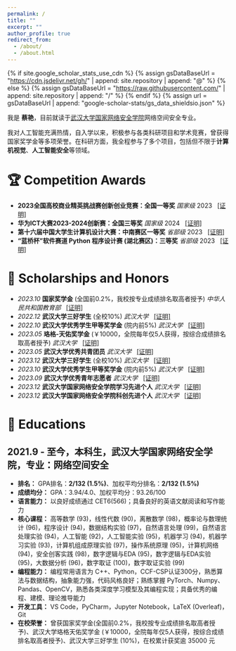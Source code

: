 ```yaml
---
permalink: /
title: ""
excerpt: ""
author_profile: true
redirect_from: 
  - /about/
  - /about.html
---
```

{% if site.google_scholar_stats_use_cdn %}
{% assign gsDataBaseUrl = "https://cdn.jsdelivr.net/gh/" | append: site.repository | append: "@" %}
{% else %}
{% assign gsDataBaseUrl = "https://raw.githubusercontent.com/" | append: site.repository | append: "/" %}
{% endif %}
{% assign url = gsDataBaseUrl | append: "google-scholar-stats/gs_data_shieldsio.json" %}

<span class='anchor' id='about-me'></span>

我是 **蔡艳**，目前就读于[武汉大学国家网络安全学院](https://cse.whu.edu.cn/)网络空间安全专业。

我对人工智能充满热情，自入学以来，积极参与各类科研项目和学术竞赛，曾获得国家奖学金等多项荣誉。在科研方面，我全程参与了多个项目，包括但不限于**计算机视觉**、**人工智能安全**等领域。

# 🏆 Competition Awards
- **2023全国高校商业精英挑战赛创新创业竞赛：全国一等奖** *国家级* 2023 &nbsp;&nbsp;[[证明]]()  
- **华为ICT大赛2023-2024创新赛：全国三等奖** *国家级* 2024 &nbsp;&nbsp;[[证明]]()
- **第十六届中国大学生计算机设计大赛：中南赛区一等奖** *省部级* 2023 &nbsp;&nbsp;[[证明]]()
- **“蓝桥杯”软件赛道 Python 程序设计赛 (湖北赛区)：三等奖** *省部级* 2023 &nbsp;&nbsp;[[证明]]()     

# 🥇 Scholarships and Honors
- *2023.10* **国家奖学金** (全国前0.2%，我校按专业成绩排名取高者授予) *中华人民共和国教育部* &nbsp;&nbsp;[[证明]]()
- *2022.12* **武汉大学三好学生** (全校10%) *武汉大学* &nbsp;&nbsp;[[证明]]()
- *2022.10* **武汉大学优秀学生甲等奖学金** (院内前5%) *武汉大学* &nbsp;&nbsp;[[证明]]()
- *2023.05* **珞格-天佑奖学金** (￥10000，全院每年仅5人获得，按综合成绩排名取高者授予) *武汉大学* &nbsp;&nbsp;[[证明]]()
- *2023.05* **武汉大学优秀共青团员** *武汉大学* &nbsp;&nbsp;[[证明]]()
- *2023.12* **武汉大学三好学生** (全校10%) *武汉大学* &nbsp;&nbsp;[[证明]]()
- *2023.10* **武汉大学优秀学生甲等奖学金** (院内前5%) *武汉大学* &nbsp;&nbsp;[[证明]]()
- *2023.09* **武汉大学优秀青年志愿者** *武汉大学* &nbsp;&nbsp;[[证明]]()
- *2023.12* **武汉大学国家网络安全学院学习先进个人** *武汉大学* &nbsp;&nbsp;[[证明]]()
- *2023.12* **武汉大学国家网络安全学院科创先进个人** *武汉大学* &nbsp;&nbsp;[[证明]]()

# 📖 Educations

## **2021.9 - 至今**，本科生，武汉大学国家网络安全学院，专业：网络空间安全
- **排名：** GPA排名：**2/132 (1.5%)**、加权平均分排名：**2/132 (1.5%)**  
- **成绩均分：** GPA：3.94/4.0、加权平均分：93.26/100  
- **语言能力：** 以良好成绩通过 CET6(566)；具备良好的英语文献阅读和写作能力  
- **核心课程：** 高等数学 (93)，线性代数 (90)，离散数学 (98)，概率论与数理统计 (96)，程序设计 (94)，数据结构实验 (97)，自然语言处理 (99)，自然语言处理实验 (94)，人工智能 (92)，人工智能实验 (95)，机器学习 (94)，机器学习实验 (93)，计算机组成原理实验 (97)，操作系统原理 (95)，计算机网络 (94)，安全创客实践 (98)，数字逻辑与EDA (95)，数字逻辑与EDA实验 (95)，大数据分析 (96)，数字取证 (100)，数字取证实验 (99)
- **编程能力：** 编程常用语言为 C++、Python，CCF-CSP认证300分，熟悉算法与数据结构，抽象能力强，代码风格良好；熟练掌握 PyTorch、Numpy、Pandas、OpenCV，熟悉各类深度学习模型及其编程实现；具备优秀的编程、建模、理论推导能力  
- **开发工具：** VS Code，PyCharm，Jupyter Notebook，LaTeX (Overleaf)，Git  
- **在校荣誉：** 曾获国家奖学金(全国前0.2\%，我校按专业成绩排名取高者授予)、武汉大学珞格天佑奖学金 (￥10000，全院每年仅5人获得，按综合成绩排名取高者授予)、武汉大学三好学生 (10%)，在校累计获奖逾 35000 元  